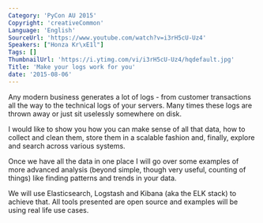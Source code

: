 ```yaml
---
Category: 'PyCon AU 2015'
Copyright: 'creativeCommon'
Language: 'English'
SourceUrl: 'https://www.youtube.com/watch?v=i3rH5cU-Uz4'
Speakers: ["Honza Kr\xE1l"]
Tags: []
ThumbnailUrl: 'https://i.ytimg.com/vi/i3rH5cU-Uz4/hqdefault.jpg'
Title: 'Make your logs work for you'
date: '2015-08-06'
---
```

Any modern business generates a lot of logs - from customer transactions all the way to the technical logs of your servers. Many times these logs are thrown away or just sit uselessly somewhere on disk.

I would like to show you how you can make sense of all that data, how to collect and clean them, store them in a scalable fashion and, finally, explore and search across various systems.

Once we have all the data in one place I will go over some examples of more advanced analysis (beyond simple, though very useful, counting of things) like finding patterns and trends in your data.

We will use Elasticsearch, Logstash and Kibana (aka the ELK stack) to achieve that. All tools presented are open source and examples will be using real life use cases.

